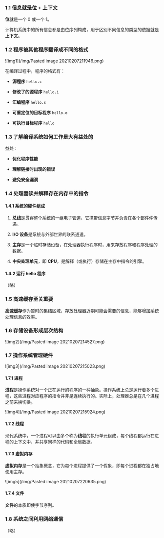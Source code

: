 ### 1.1 信息就是位 + 上下文

**位**就是一个 0 或一个 1。

计算机系统中的所有信息都是由位序列构成，用于区别不同信息的类型的依据就是**上下文**。

### 1.2 程序被其他程序翻译成不同的格式

![img1](/img/Pasted image 20210207211946.png)

在编译过程中，程序的格式有：

- **源程序** `hello.c`

- **修改了的源程序** `hello.i`

- **汇编程序** `hello.s`

- **可重定位的目标程序** `hello.o`

- **可执行目标程序** `hello`

### 1.3 了解编译系统如何工作是大有益处的

益处：

- **优化程序性能**

- **理解链接时出现的错误**

- **避免安全漏洞**

### 1.4 处理器读并解释存在内存中的指令

#### 1.4.1 系统的硬件组成

1. **总线**是贯穿整个系统的一组电子管道，它携带信息字节并负责在各个部件件传递。

2. **I/O 设备**是系统与外部世界的联系通道。

3. **主存**是一个临时存储设备，在处理器执行程序时，用来存放程序和程序处理的数据。

4. **中央处理单元**，即 **CPU**，是解释（或执行）存储在主存中指令的引擎。

#### 1.4.2 运行 hello 程序

（略）

### 1.5 高速缓存至关重要

**高速缓存**作为暂时的集结区域，存放处理器近期可能会需要的信息，能够增加系统处理信息的效率。

### 1.6 存储设备形成层次结构

![img2](/img/Pasted image 20210207214527.png)

### 1.7 操作系统管理硬件

![img3](/img/Pasted image 20210207215023.png)

#### 1.7.1 进程

**进程**是操作系统对一个正在运行的程序的一种抽象。操作系统上总是运行着多个进程，这些进程对应程序的指令并非是连续执行的。实际上，处理器总是在几个进程之前来换切换。

![img4](/img/Pasted image 20210207215924.png)

#### 1.7.2 线程

现代系统中，一个进程可以由多个称为**线程**的执行单元组成，每个线程都运行在进程的上下文中，并共享同样的代码和全局数据。

#### 1.7.3 虚拟内存

**虚拟内存**是一个抽象概念，它为每个进程提供了一个假象，即每个进程都在独占地使用主存。

![img5](/img/Pasted image 20210207220635.png)

#### 1.7.4 文件

**文件**的本质即使字节序列。

### 1.8 系统之间利用网络通信

（略）